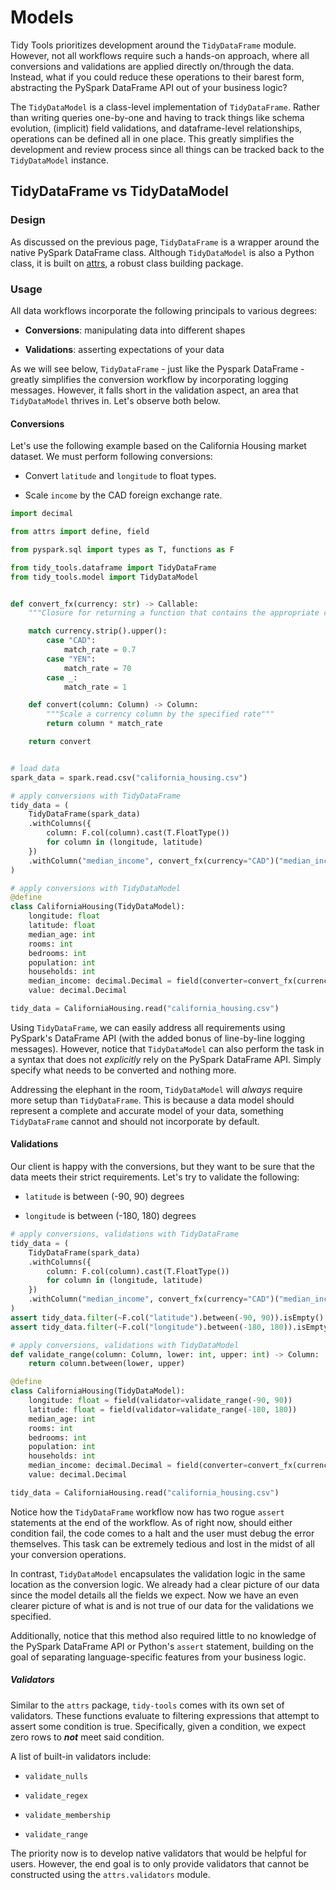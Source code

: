 # Models

Tidy Tools prioritizes development around the `TidyDataFrame` module. However,
not all workflows require such a hands-on approach, where all conversions
and validations are applied directly on/through the data. Instead, what if you
could reduce these operations to their barest form, abstracting the PySpark
DataFrame API out of your business logic?

The `TidyDataModel` is a class-level implementation of `TidyDataFrame`. Rather
than writing queries one-by-one and having to track things like schema evolution,
(implicit) field validations, and dataframe-level relationships, operations can
be defined all in one place. This greatly simplifies the development and review
process since all things can be tracked back to the `TidyDataModel` instance.

## TidyDataFrame vs TidyDataModel

### Design

As discussed on the previous page, `TidyDataFrame` is a wrapper around the
native PySpark DataFrame class. Although `TidyDataModel` is also a Python
class, it is built on [attrs](https://www.attrs.org/en/stable/), a robust
class building package.

### Usage

All data workflows incorporate the following principals to various degrees:

- **Conversions**: manipulating data into different shapes

- **Validations**: asserting expectations of your data

As we will see below, `TidyDataFrame` - just like the Pyspark DataFrame -
greatly simplifies the conversion workflow by incorporating logging
messages. However, it falls short in the validation aspect, an area that
`TidyDataModel` thrives in. Let's observe both below.

#### Conversions

Let's use the following example based on the California Housing market
dataset. We must perform following conversions:

- Convert `latitude` and `longitude` to float types.

- Scale `income` by the CAD foreign exchange rate.

```python
import decimal

from attrs import define, field

from pyspark.sql import types as T, functions as F

from tidy_tools.dataframe import TidyDataFrame
from tidy_tools.model import TidyDataModel


def convert_fx(currency: str) -> Callable:
    """Closure for returning a function that contains the appropriate currency conversion"""

    match currency.strip().upper():
        case "CAD":
            match_rate = 0.7
        case "YEN":
            match_rate = 70
        case _:
            match_rate = 1

    def convert(column: Column) -> Column:
        """Scale a currency column by the specified rate"""
        return column * match_rate

    return convert


# load data
spark_data = spark.read.csv("california_housing.csv")

# apply conversions with TidyDataFrame
tidy_data = (
    TidyDataFrame(spark_data)
    .withColumns({
        column: F.col(column).cast(T.FloatType())
        for column in (longitude, latitude)
    })
    .withColumn("median_income", convert_fx(currency="CAD")("median_income"))
)

# apply conversions with TidyDataModel
@define
class CaliforniaHousing(TidyDataModel):
    longitude: float
    latitude: float
    median_age: int
    rooms: int
    bedrooms: int
    population: int
    households: int
    median_income: decimal.Decimal = field(converter=convert_fx(currency="CAD"))
    value: decimal.Decimal

tidy_data = CaliforniaHousing.read("california_housing.csv")
```

Using `TidyDataFrame`, we can easily address all requirements using PySpark's
DataFrame API (with the added bonus of line-by-line logging messages). However,
notice that `TidyDataModel` can also perform the task in a syntax that does not
*explicitly* rely on the PySpark DataFrame API. Simply specify what needs to be
converted and nothing more.

Addressing the elephant in the room, `TidyDataModel` will *always* require more
setup than `TidyDataFrame`. This is because a data model should represent a
complete and accurate model of your data, something `TidyDataFrame` cannot
and should not incorporate by default.

#### Validations

Our client is happy with the conversions, but they want to be sure that the
data meets their strict requirements. Let's try to validate the following:

- `latitude` is between (-90, 90) degrees

- `longitude` is between (-180, 180) degrees

```python
# apply conversions, validations with TidyDataFrame
tidy_data = (
    TidyDataFrame(spark_data)
    .withColumns({
        column: F.col(column).cast(T.FloatType())
        for column in (longitude, latitude)
    })
    .withColumn("median_income", convert_fx(currency="CAD")("median_income"))
)
assert tidy_data.filter(~F.col("latitude").between(-90, 90)).isEmpty()
assert tidy_data.filter(~F.col("longitude").between(-180, 180)).isEmpty()

# apply conversions, validations with TidyDataModel
def validate_range(column: Column, lower: int, upper: int) -> Column:
    return column.between(lower, upper)

@define
class CaliforniaHousing(TidyDataModel):
    longitude: float = field(validator=validate_range(-90, 90))
    latitude: float = field(validator=validate_range(-180, 180))
    median_age: int
    rooms: int
    bedrooms: int
    population: int
    households: int
    median_income: decimal.Decimal = field(converter=convert_fx(currency="CAD"))
    value: decimal.Decimal

tidy_data = CaliforniaHousing.read("california_housing.csv")
```

Notice how the `TidyDataFrame` workflow now has two rogue `assert` statements
at the end of the workflow. As of right now, should either condition fail, the
code comes to a halt and the user must debug the error themselves. This task
can be extremely tedious and lost in the midst of all your conversion
operations.

In contrast, `TidyDataModel` encapsulates the validation logic in the same
location as the conversion logic. We already had a clear picture of our
data since the model details all the fields we expect. Now we have an even
clearer picture of what is and is not true of our data for the validations we
specified.

Additionally, notice that this method also required little to no knowledge of
the PySpark DataFrame API or Python's `assert` statement, building on the goal
of separating language-specific features from your business logic.

##### Validators

Similar to the `attrs` package, `tidy-tools` comes with its own set of
validators. These functions evaluate to filtering expressions that attempt to
assert some condition is true. Specifically, given a condition, we expect zero
rows to ***not*** meet said condition.

A list of built-in validators include:

- `validate_nulls`

- `validate_regex`

- `validate_membership`

- `validate_range`

The priority now is to develop native validators that would be helpful for users.
However, the end goal is to only provide validators that cannot be constructed
using the `attrs.validators` module.

